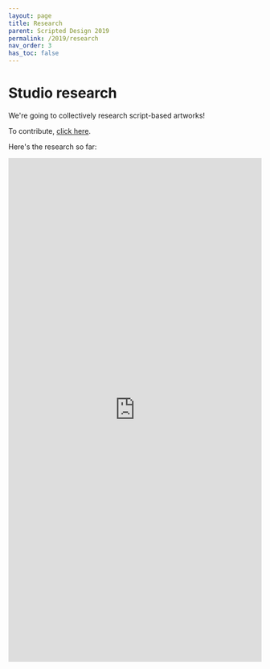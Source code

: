 ```yaml
---
layout: page
title: Research
parent: Scripted Design 2019
permalink: /2019/research
nav_order: 3
has_toc: false
---
```


# Studio research

We're going to collectively research script-based artworks!

To contribute, [click here](http://bit.ly/constrained-artworks).

Here's the research so far:

<iframe src="https://docs.google.com/presentation/d/e/2PACX-1vRiGVvjiLuwzt3r8cbQd1l8RJAwrHL3S7Df3KnVY1cEBgoXGvtMmnYE-rEWTVGq7snsI9FTfSj-oQHO/embed?start=false&loop=false&delayms=60000" frameborder="0" width="100%" height="1000" allowfullscreen="true" mozallowfullscreen="true" webkitallowfullscreen="true"></iframe>
